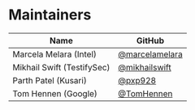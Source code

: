 # Maintainers

| Name                       | GitHub          |
|----------------------------|-----------------|
| Marcela Melara (Intel)     | [@marcelamelara](https://github.com/marcelamelara) |
| Mikhail Swift (TestifySec) | [@mikhailswift](https://github.com/mikhailswift) |
| Parth Patel (Kusari)       | [@pxp928](https://github.com/pxp928) |
| Tom Hennen (Google)        | [@TomHennen](https://github.com/TomHennen) |

